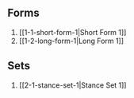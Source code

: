 ## Forms

1. [[1-1-short-form-1|Short Form 1]]
2. [[1-2-long-form-1|Long Form 1]]

## Sets

1. [[2-1-stance-set-1|Stance Set 1]]